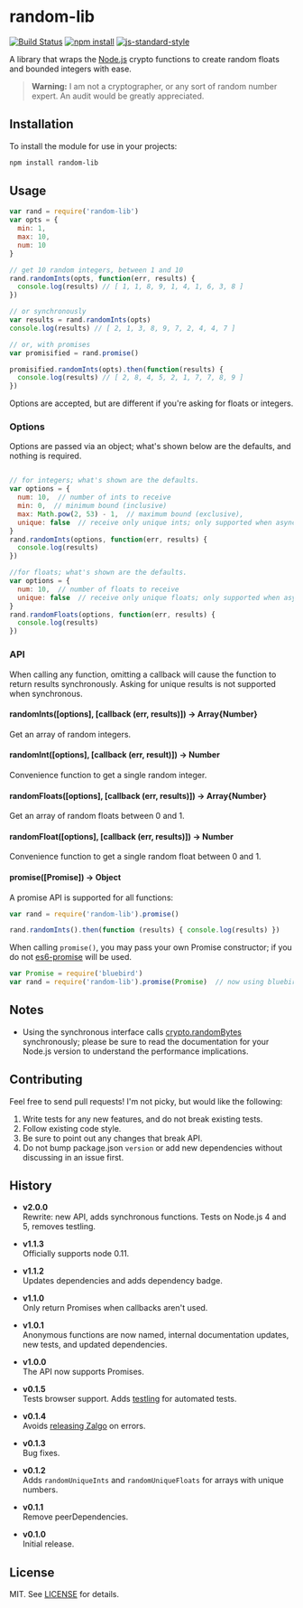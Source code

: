 # random-lib

[![Build Status](http://img.shields.io/travis/fardog/random-lib/master.svg?style=flat-square)](https://travis-ci.org/fardog/random-lib)
[![npm install](http://img.shields.io/npm/dm/random-lib.svg?style=flat-square)](https://www.npmjs.org/package/random-lib)
[![js-standard-style](https://img.shields.io/badge/code%20style-standard-brightgreen.svg?style=flat-square)](https://github.com/feross/standard)

A library that wraps the [Node.js][] crypto functions to create random floats
and bounded integers with ease.

> **Warning:** I am not a cryptographer, or any sort of random number expert.
  An audit would be greatly appreciated.

## Installation

To install the module for use in your projects:

```bash
npm install random-lib
```

## Usage

```js
var rand = require('random-lib')
var opts = {
  min: 1,
  max: 10,
  num: 10
}

// get 10 random integers, between 1 and 10
rand.randomInts(opts, function(err, results) {
  console.log(results) // [ 1, 1, 8, 9, 1, 4, 1, 6, 3, 8 ]
})

// or synchronously
var results = rand.randomInts(opts)
console.log(results) // [ 2, 1, 3, 8, 9, 7, 2, 4, 4, 7 ]

// or, with promises
var promisified = rand.promise()

promisified.randomInts(opts).then(function(results) {
  console.log(results) // [ 2, 8, 4, 5, 2, 1, 7, 7, 8, 9 ]
})
```

Options are accepted, but are different if you're asking for floats or integers.

### Options

Options are passed via an object; what's shown below are the defaults,
and nothing is required.

```js

// for integers; what's shown are the defaults.
var options = {
  num: 10,  // number of ints to receive
  min: 0,  // minimum bound (inclusive)
  max: Math.pow(2, 53) - 1,  // maximum bound (exclusive),
  unique: false  // receive only unique ints; only supported when async
}
rand.randomInts(options, function(err, results) {
  console.log(results)
})

//for floats; what's shown are the defaults.
var options = {
  num: 10,  // number of floats to receive
  unique: false  // receive only unique floats; only supported when async
}
rand.randomFloats(options, function(err, results) {
  console.log(results)
})
```

### API

When calling any function, omitting a callback will cause the function to
return results synchronously. Asking for unique results is not supported when
synchronous.

#### randomInts([options], [callback (err, results)]) -> Array{Number}

Get an array of random integers.

#### randomInt([options], [callback (err, result)]) -> Number

Convenience function to get a single random integer.

#### randomFloats([options], [callback (err, results)]) -> Array{Number}

Get an array of random floats between 0 and 1.

#### randomFloat([options], [callback (err, results)]) -> Number

Convenience function to get a single random float between 0 and 1.

#### promise([Promise]) -> Object

A promise API is supported for all functions:

```javascript
var rand = require('random-lib').promise()

rand.randomInts().then(function (results) { console.log(results) })
```

When calling `promise()`, you may pass your own Promise constructor; if you do
not [es6-promise][] will be used.

```javascript
var Promise = require('bluebird')
var rand = require('random-lib').promise(Promise)  // now using bluebird
```

## Notes

- Using the synchronous interface calls [crypto.randomBytes][] synchronously;
  please be sure to read the documentation for your Node.js version to
  understand the performance implications.

## Contributing

Feel free to send pull requests! I'm not picky, but would like the following:

1. Write tests for any new features, and do not break existing tests.
2. Follow existing code style.
3. Be sure to point out any changes that break API.
4. Do not bump package.json `version` or add new dependencies without discussing
   in an issue first.

## History

- **v2.0.0**  
Rewrite: new API, adds synchronous functions. Tests on Node.js 4 and 5, removes
testling.

- **v1.1.3**  
Officially supports node 0.11.

- **v1.1.2**  
Updates dependencies and adds dependency badge.

- **v1.1.0**  
Only return Promises when callbacks aren't used.

- **v1.0.1**  
Anonymous functions are now named, internal documentation updates, new tests,
and updated dependencies.

- **v1.0.0**  
The API now supports Promises.

- **v0.1.5**  
Tests browser support. Adds [testling][] for automated tests.

- **v0.1.4**  
Avoids [releasing Zalgo][zalgo] on errors.

- **v0.1.3**  
Bug fixes.

- **v0.1.2**  
Adds `randomUniqueInts` and `randomUniqueFloats` for arrays with unique numbers.

- **v0.1.1**  
Remove peerDependencies.

- **v0.1.0**  
Initial release.

## License

MIT. See [LICENSE][] for details.

[crypto.randomBytes]: https://nodejs.org/dist/latest-v5.x/docs/api/crypto.html#crypto_crypto_randombytes_size_callback
[zalgo]: http://blog.izs.me/post/59142742143/designing-apis-for-asynchrony
[LICENSE]: ./LICENSE
[testling]: https://ci.testling.com/
[Node.js]: http://nodejs.org
[es6-promise]: https://www.npmjs.com/package/es6-promise

